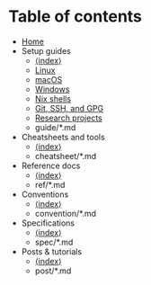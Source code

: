 # Table of contents

<!-- prettier-ignore -->
- [Home](index.md)
- Setup guides
    - [⟨index⟩](guide/index.md)
    - [Linux](guide/linux.md)
    - [macOS](guide/macos.md)
    - [Windows](guide/windows.md)
    - [Nix shells](guide/nix-shells.md)
    - [Git, SSH, and GPG](guide/git-ssh-and-gpg.md)
    - [Research projects](guide/research-projects.md)
    - guide/*.md
- Cheatsheets and tools
    - [⟨index⟩](cheatsheet/index.md)
    - cheatsheet/*.md
- Reference docs
    - [⟨index⟩](ref/index.md)
    - ref/*.md
- Conventions
    - [⟨index⟩](convention/index.md)
    - convention/*.md
- Specifications
    - [⟨index⟩](spec/index.md)
    - spec/*.md
- Posts & tutorials
    - [⟨index⟩](post/index.md)
    - post/*.md
